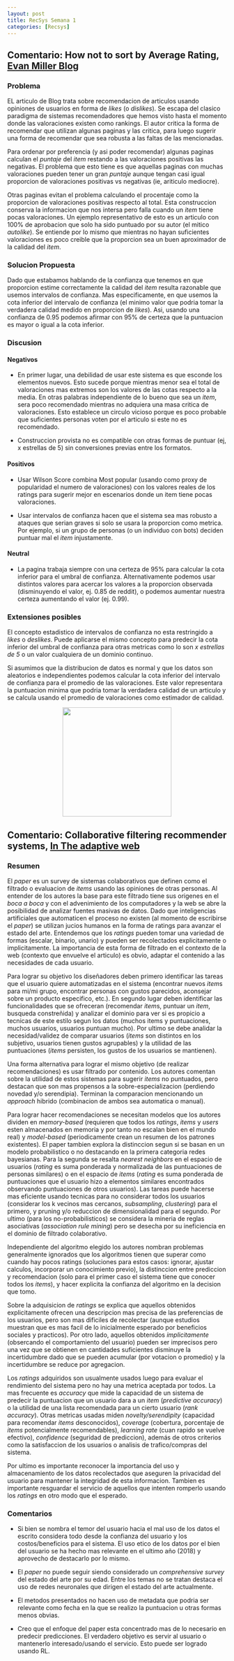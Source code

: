 ```yaml
---
layout: post
title: RecSys Semana 1
categories: [Recsys]
---
```


## Comentario: How not to sort by Average Rating, [Evan Miller Blog](http://www.evanmiller.org/how-not-to-sort-by-average-rating.html)


### Problema

EL articulo de Blog trata sobre recomendacion de articulos usando opiniones de usuarios en forma de *likes* (o *dislikes*). 
Se escapa del clasico paradigma de sistemas recomendadores que hemos visto hasta el momento donde las valoraciones existen como rankings.
El autor critica la forma de recomendar que utilizan algunas paginas y las critica, para luego sugerir una forma de recomendar que sea robusta a las faltas de las mencionadas.

Para ordenar por preferencia (y asi poder recomendar) algunas paginas calculan el *puntaje* del *item* restando a las valoraciones positivas las negativas. 
El problema que esto tiene es que aquellas paginas con muchas valoraciones pueden tener un gran *puntaje* aunque tengan casi igual proporcion de valoraciones positivas vs negativas (ie, ariticulo mediocre).

Otras paginas evitan el problema calculando el procentaje como la proporcion de valoraciones positivas respecto al total. 
Esta construccion conserva la informacion que nos intersa pero falla cuando un *item* tiene pocas valoraciones.
Un ejemplo representativo de esto es un articulo con 100% de aprobacion que solo ha sido puntuado por su autor (el mitico *autolike*).
Se entiende por lo mismo que mientras no hayan suficientes valoraciones es poco creible que la proporcion sea un buen aproximador de la calidad del *item*.

### Solucion Propuesta

Dado que estabamos hablando de la confianza que tenemos en que proporcion estime correctamente la calidad del *item* resulta razonable que usemos intervalos de confianza. 
Mas especificamente, en que usemos la cota inferior del intervalo de confianza (el minimo valor que podria tomar la verdadera calidad medido en proporcion de *likes*).
Asi, usando una confianza de 0.95 podemos afirmar con 95% de certeza que la puntuacion es mayor o igual a la cota inferior.

### Discusion

#### Negativos

* En primer lugar, una debilidad de usar este sistema es que esconde los elementos nuevos.
Esto sucede porque mientras menor sea el total de valoraciones mas extremos son los valores de las cotas respecto a la media.
En otras palabras independiente de lo bueno que sea un *item*, sera poco recomendado mientras no adquiera una masa critica de valoraciones.
Esto establece un circulo vicioso porque es poco probable que suficientes personas voten por el articulo si este no es recomendado.

* Construccion provista no es compatible con otras formas de puntuar (ej, x estrellas de 5) sin conversiones previas entre los formatos.

#### Positivos

* Usar Wilson Score combina Most popular (usando como proxy de popularidad el numero de valoraciones) con los valores reales de los ratings para sugerir mejor en escenarios donde un item tiene pocas valoraciones.

* Usar intervalos de confianza hacen que el sistema sea mas robusto a ataques que serian graves si solo se usara la proporcion como metrica. 
Por ejemplo, si un grupo de personas (o un individuo con bots) deciden puntuar mal el *item* injustamente.

#### Neutral

* La pagina trabaja siempre con una certeza de 95% para calcular la cota inferior para el umbral de confianza. Alternativamente podemos usar distintos valores para acercar los valores a la proporcion observada (disminuyendo el valor, ej. 0.85 de reddit), o podemos aumentar nuestra certeza aumentando el valor (ej. 0.99).

### Extensiones posibles

El concepto estadistico de intervalos de confianza no esta restringido a *likes* o *deslikes*. Puede aplicarse el mismo concepto para predecir la cota inferior del umbral de confianza para otras metricas como lo son *x estrellas de 5* o un valor cualquiera de un dominio continuo.

Si asumimos que la distribucion de datos es normal y que los datos son aleatorios e independientes podemos calcular la cota inferior del intervalo de confianza para el promedio de las valoraciones. 
Este valor representara la puntuacion minima que podria tomar la verdadera calidad de un articulo y se calcula usando el promedio de valoraciones como estimador de calidad.


<img src="http://www.ub.edu/stat/GrupsInnovacio/Statmedia/demo/Temas/Capitulo8/Images/normal5.gif" style="width: 250px; display:block; margin:auto"/>

## Comentario: Collaborative filtering recommender systems, [In The adaptive web ](https://pdfs.semanticscholar.org/d17d/3fa8083c4de1f5545446a1f59da54a1dba21.pdf)


### Resumen

El *paper*  es un survey de sistemas colaborativos que definen como el filtrado o evaluacion de *items* usando las opiniones de otras personas. 
Al entender de los autores la base para este filtrado tiene sus origenes en el *boca a boca* y con el advenimiento de los computadores y la web se abre la posibilidad de analizar fuentes masivas de datos. 
Dado que inteligencias artificiales que automaticen el proceso no existen (al momento de escribirse el *paper*) se utilizan jucios humanos en la forma de ratings para avanzar el estado del arte. 
Entendemos que los *ratings* pueden tomar una variedad de formas (escalar, binario, unario) y pueden ser recolectados explicitamente o implicitamente.
La importancia de esta forma de filtrado en el contexto de la web (contexto que envuelve el articulo) es obvio, adaptar el contenido a las necesidades de cada usuario.

Para lograr su objetivo los diseñadores deben primero identificar las tareas que el usuario quiere automatizadas en el sistema (encontrar nuevos *item*s para mi/mi grupo, encontrar personas con gustos parecidos, aconsejar sobre un producto especifico, etc.).
En segundo lugar deben identificar las funcionalidades que se ofreceran (recomendar *item*s, puntuar un *item*, busqueda constreñida) y analizar el dominio para ver si es propicio a tecnicas de este estilo segun los datos (muchos items y puntuaciones, muchos usuarios, usuarios puntuan mucho).
Por ultimo se debe analidar la necesidad/validez de comparar usuarios (*items* son distintos en los subjetivo, usuarios tienen gustos agrupables) y la utilidad de las puntuaciones (*items* persisten, los gustos de los usuarios se mantienen).

Una forma alternativa para lograr el mismo objetivo (de realizar recomendaciones) es usar filtrado por contenido.
Los autores comentan sobre la utilidad de estos sistemas para sugerir *items* no puntuados, pero destacan que son mas propensos a la sobre-especializacion (perdiendo novedad y/o serendipia). 
Terminan la comparacion mencionando un *approach* hibrido (combinacion de ambos sea automatica o manual).

Para lograr hacer recomendaciones se necesitan modelos que los autores dividen en *memory-based* (requieren que todos los *ratings*, *items* y *users* esten almacenados en memoria y por tanto no escalan bien en el mundo real) y *model-based* (periodicamente crean un resumen de los patrones existentes). 
El paper tambien explora la distinccion segun si se basan en un modelo probabilistico o no destacando en la primera categoria redes bayesianas.
Para la segunda se resalta *nearest neighbors* en el espacio de usuarios (*rating* es suma ponderada y normalizada de las puntuaciones de personas similares) o en el espacio de *items* (*rating* es suma ponderada de puntuaciones que el usuario hizo a elementos similares encontrados observando puntuaciones de otros usuarios).
Las tareas puede hacerse mas eficiente usando tecnicas para no considerar todos los usuarios (considerar los k vecinos mas cercanos, *subsampling*, *clustering*) para el primero, y pruning y/o reduccion de dimensionalidad para el segundo.
Por ultimo (para los no-probabilisticos) se considera la mineria de reglas asociativas (*association rule mining*) pero se desecha por su ineficiencia en el dominio de filtrado colaborativo.

Independiente del algoritmo elegido los autores nombran problemas generalmente ignorados que los algoritmos tienen que superar como cuando hay pocos ratings (soluciones para estos casos: ignorar, ajustar calculos, incorporar un conocimiento previo), la distinccion entre prediccion y recomendacion (solo para el primer caso el sistema tiene que conocer todos los *items*), y hacer explicita la confianza del algoritmo en la decision que tomo.

Sobre la adquisicion de *ratings* se explica que aquellos obtenidos explicitamente ofrecen una descripcion mas precisa de las preferencias de los usuarios, pero son mas dificiles de recolectar (aunque estudios muestran que es mas facil de lo inicialmente esperado por beneficios sociales y practicos). 
Por otro lado, aquellos obtenidos *implicitamente* (obsercando el comportamiento del usuario) pueden ser imprecisos pero una vez que se obtienen en cantidades suficientes disminuye la incertidumbre dado que se pueden acumular (por votacion o promedio) y la incertidumbre se reduce por agregacion.

Los *ratings* adquiridos son usualmente usados luego para evaluar el rendimiento del sistema pero no hay una metrica aceptada por todos.
La mas frecuente es *accuracy* que mide la capacidad de un sistema de predecir la puntuacion que un usuario dara a un *item* (*predictive accuracy*) o la utilidad de una lista recomendada para un cierto usuario (*rank accuracy*).
Otras metricas usadas miden *novelty/serendipity* (capacidad para recomendar *items* desconocidos), *coverage* (cobertura, porcentaje de *items* potencialmente recomendables), *learning rate* (cuan rapido se vuelve efectivo), *confidence* (seguridad de prediccion), además de otros criterios como la satisfaccion de los usuarios o analisis de trafico/compras del sistema.

<!--Son importantes estas metricas alternativas porque *accuracy* no considera todas las necesidades reales del usuario como lo son la facilidad de uso, ... social navigation ... explanation -->

Por ultimo es importante reconocer la importancia del uso y almacenamiento de los datos recolectados que aseguren la privacidad del usuario para mantener la integridad de esta informacion.
Tambien es importante resguardar el servicio de aquellos que intenten romperlo usando los *ratings* en otro modo que el esperado.

### Comentarios

* Si bien se nombra el temor del usuario hacia el mal uso de los datos el escrito considera todo desde la confianza del usuario y los costos/beneficios para el sistema.
El uso etico de los datos por el bien del usuario se ha hecho mas relevante en el ultimo año (2018) y aprovecho de destacarlo por lo mismo.

* El *paper* no puede seguir siendo considerado un *comprehensive survey* del estado del arte por su edad. 
Entre los temas no se tratan destaca el uso de redes neuronales que dirigen el estado del arte actualmente. 

* El metodos presentados no hacen uso de metadata que podria ser relevante como fecha en la que se realizo la puntuacion u otras formas menos obvias.

* Creo que el enfoque del paper esta concentrado mas de lo necesario en predecir predicciones. El verdadero objetivo es servir al usuario o mantenerlo interesado/usando el servicio. Esto puede ser logrado usando RL.
